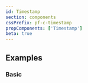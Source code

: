 ```yaml
---
id: Timestamp
section: components
cssPrefix: pf-c-timestamp
propComponents: ['Timestamp']
beta: true
---
```


## Examples

### Basic

```ts file="./TimestampBasic.tsx"
```
